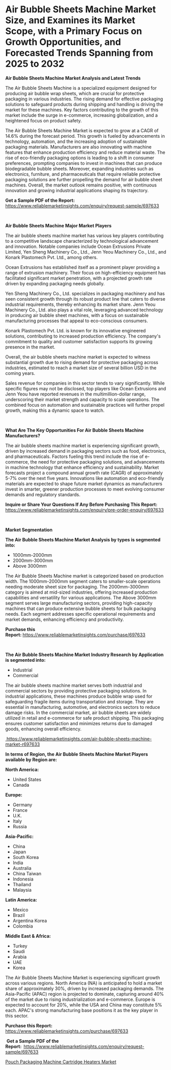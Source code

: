 <p><h1>Air Bubble Sheets Machine Market Size, and Examines its Market Scope, with a Primary Focus on Growth Opportunities, and Forecasted Trends Spanning from 2025 to 2032</h1></p><p><strong>Air Bubble Sheets Machine Market Analysis and Latest Trends</strong></p>
<p><p>The Air Bubble Sheets Machine is a specialized equipment designed for producing air bubble wrap sheets, which are crucial for protective packaging in various industries. The rising demand for effective packaging solutions to safeguard products during shipping and handling is driving the market for these machines. Key factors contributing to the growth of this market include the surge in e-commerce, increasing globalization, and a heightened focus on product safety.</p><p>The Air Bubble Sheets Machine Market is expected to grow at a CAGR of 14.6% during the forecast period. This growth is fueled by advancements in technology, automation, and the increasing adoption of sustainable packaging materials. Manufacturers are also innovating with machine features that enhance production efficiency and reduce material waste. The rise of eco-friendly packaging options is leading to a shift in consumer preferences, prompting companies to invest in machines that can produce biodegradable bubble sheets. Moreover, expanding industries such as electronics, furniture, and pharmaceuticals that require reliable protective packaging solutions are further propelling the demand for air bubble sheet machines. Overall, the market outlook remains positive, with continuous innovation and growing industrial applications shaping its trajectory.</p></p>
<p><strong>Get a Sample PDF of the Report:&nbsp;</strong> <a href="https://www.reliablemarketinsights.com/enquiry/request-sample/697633?utm_campaign=3556&utm_medium=2&utm_source=Github&utm_content=ia&utm_term=23032025&utm_id=air-bubble-sheets-machine">https://www.reliablemarketinsights.com/enquiry/request-sample/697633</a></p>
<p>&nbsp;</p>
<p><strong>Air Bubble Sheets Machine Major Market Players</strong></p>
<p><p>The air bubble sheets machine market has various key players contributing to a competitive landscape characterized by technological advancement and innovation. Notable companies include Ocean Extrusions Private Limited, Yen Sheng Machinery Co., Ltd., Jenn Yeou Machinery Co., Ltd., and Konark Plastomech Pvt. Ltd., among others. </p><p>Ocean Extrusions has established itself as a prominent player providing a range of extrusion machinery. Their focus on high-efficiency equipment has facilitated significant market penetration, with a projected growth rate driven by expanding packaging needs globally. </p><p>Yen Sheng Machinery Co., Ltd. specializes in packaging machinery and has seen consistent growth through its robust product line that caters to diverse industrial requirements, thereby enhancing its market share. Jenn Yeou Machinery Co., Ltd. also plays a vital role, leveraging advanced technology in producing air bubble sheet machines, with a focus on sustainable manufacturing processes that appeal to eco-conscious consumers. </p><p>Konark Plastomech Pvt. Ltd. is known for its innovative engineered solutions, contributing to increased production efficiency. The company's commitment to quality and customer satisfaction supports its growing presence in the market.</p><p>Overall, the air bubble sheets machine market is expected to witness substantial growth due to rising demand for protective packaging across industries, estimated to reach a market size of several billion USD in the coming years. </p><p>Sales revenue for companies in this sector tends to vary significantly. While specific figures may not be disclosed, top players like Ocean Extrusions and Jenn Yeou have reported revenues in the multimillion-dollar range, underscoring their market strength and capacity to scale operations. The combined focus on automation and sustainable practices will further propel growth, making this a dynamic space to watch.</p></p>
<p>&nbsp;</p>
<p><strong>What Are The Key Opportunities For Air Bubble Sheets Machine Manufacturers?</strong></p>
<p><p>The air bubble sheets machine market is experiencing significant growth, driven by increased demand in packaging sectors such as food, electronics, and pharmaceuticals. Factors fueling this trend include the rise of e-commerce, the need for protective packaging solutions, and advancements in machine technology that enhance efficiency and sustainability. Market forecasts project a compound annual growth rate (CAGR) of approximately 5-7% over the next five years. Innovations like automation and eco-friendly materials are expected to shape future market dynamics as manufacturers invest in smarter, greener production processes to meet evolving consumer demands and regulatory standards.</p></p>
<p><strong>Inquire or Share Your Questions If Any Before Purchasing This Report:</strong> <a href="https://www.reliablemarketinsights.com/enquiry/pre-order-enquiry/697633?utm_campaign=3556&utm_medium=2&utm_source=Github&utm_content=ia&utm_term=23032025&utm_id=air-bubble-sheets-machine">https://www.reliablemarketinsights.com/enquiry/pre-order-enquiry/697633</a></p>
<p>&nbsp;</p>
<p><strong>Market Segmentation</strong></p>
<p><strong>The Air Bubble Sheets Machine Market Analysis by types is segmented into:</strong></p>
<p><ul><li>1000mm-2000mm</li><li>2000mm-3000mm</li><li>Above 3000mm</li></ul></p>
<p><p>The Air Bubble Sheets Machine market is categorized based on production width. The 1000mm-2000mm segment caters to smaller-scale operations needing moderate sheet size for packaging. The 2000mm-3000mm category is aimed at mid-sized industries, offering increased production capabilities and versatility for various applications. The Above 3000mm segment serves large manufacturing sectors, providing high-capacity machines that can produce extensive bubble sheets for bulk packaging needs. Each segment addresses specific operational requirements and market demands, enhancing efficiency and productivity.</p></p>
<p><strong>Purchase this Report:&nbsp;</strong><a href="https://www.reliablemarketinsights.com/purchase/697633?utm_campaign=3556&utm_medium=2&utm_source=Github&utm_content=ia&utm_term=23032025&utm_id=air-bubble-sheets-machine">https://www.reliablemarketinsights.com/purchase/697633</a></p>
<p>&nbsp;</p>
<p><strong>The Air Bubble Sheets Machine Market Industry Research by Application is segmented into:</strong></p>
<p><ul><li>Industrial</li><li>Commercial</li></ul></p>
<p><p>The air bubble sheets machine market serves both industrial and commercial sectors by providing protective packaging solutions. In industrial applications, these machines produce bubble wrap used for safeguarding fragile items during transportation and storage. They are essential in manufacturing, automotive, and electronics sectors to reduce damage risks. In the commercial market, air bubble sheets are widely utilized in retail and e-commerce for safe product shipping. This packaging ensures customer satisfaction and minimizes returns due to damaged goods, enhancing overall efficiency.</p></p>
<p><a href="https://www.reliablemarketinsights.com/air-bubble-sheets-machine-market-r697633?utm_campaign=3556&utm_medium=2&utm_source=Github&utm_content=ia&utm_term=23032025&utm_id=air-bubble-sheets-machine">&nbsp;https://www.reliablemarketinsights.com/air-bubble-sheets-machine-market-r697633</a></p>
<p><strong>In terms of Region, the Air Bubble Sheets Machine Market Players available by Region are:</strong></p>
<p>
    <p> <strong> North America: </strong>
        <ul>
            <li>United States</li>
            <li>Canada</li>
        </ul>
        </p> 
    <p> <strong> Europe: </strong>
        <ul>
            <li>Germany</li>
            <li>France</li>
            <li>U.K.</li>
            <li>Italy</li>
            <li>Russia</li>
        </ul>
        </p> 
    <p> <strong> Asia-Pacific: </strong>
        <ul>
            <li>China</li>
            <li>Japan</li>
            <li>South Korea</li>
            <li>India</li>
            <li>Australia</li>
            <li>China Taiwan</li>
            <li>Indonesia</li>
            <li>Thailand</li>
            <li>Malaysia</li>
        </ul>
        </p> 
    <p> <strong> Latin America: </strong>
        <ul>
            <li>Mexico</li>
            <li>Brazil</li>
            <li>Argentina Korea</li>
            <li>Colombia</li>
        </ul>
        </p> 
    <p> <strong> Middle East & Africa: </strong>
        <ul>
            <li>Turkey</li>
            <li>Saudi</li>
            <li>Arabia</li>
            <li>UAE</li>
            <li>Korea</li>
        </ul>
    </p>
    </p>
<p><p>The Air Bubble Sheets Machine Market is experiencing significant growth across various regions. North America (NA) is anticipated to hold a market share of approximately 30%, driven by increased packaging demands. The Asia-Pacific (APAC) region is projected to dominate, capturing around 40% of the market due to rising industrialization and e-commerce. Europe is expected to account for 20%, while the USA and China may constitute 5% each. APAC's strong manufacturing base positions it as the key player in this sector.</p></p>
<p><strong>Purchase this Report: </strong><a href="https://www.reliablemarketinsights.com/purchase/697633?utm_campaign=3556&utm_medium=2&utm_source=Github&utm_content=ia&utm_term=23032025&utm_id=air-bubble-sheets-machine">https://www.reliablemarketinsights.com/purchase/697633</a></p>
<p>&nbsp;<strong>Get a Sample PDF of the Report:&nbsp;&nbsp;</strong><a href="https://www.reliablemarketinsights.com/enquiry/request-sample/697633?utm_campaign=3556&utm_medium=2&utm_source=Github&utm_content=ia&utm_term=23032025&utm_id=air-bubble-sheets-machine">https://www.reliablemarketinsights.com/enquiry/request-sample/697633</a></p>
<p><strong></strong></p>
<p><p><a href="https://github.com/abidomamen/Market-Research-Report-List-1/blob/main/pouch-packaging-machine-cartridge-heaters-market.md?utm_campaign=3556&utm_medium=2&utm_source=Github&utm_content=ia&utm_term=23032025&utm_id=air-bubble-sheets-machine">Pouch Packaging Machine Cartridge Heaters Market</a></p></p>